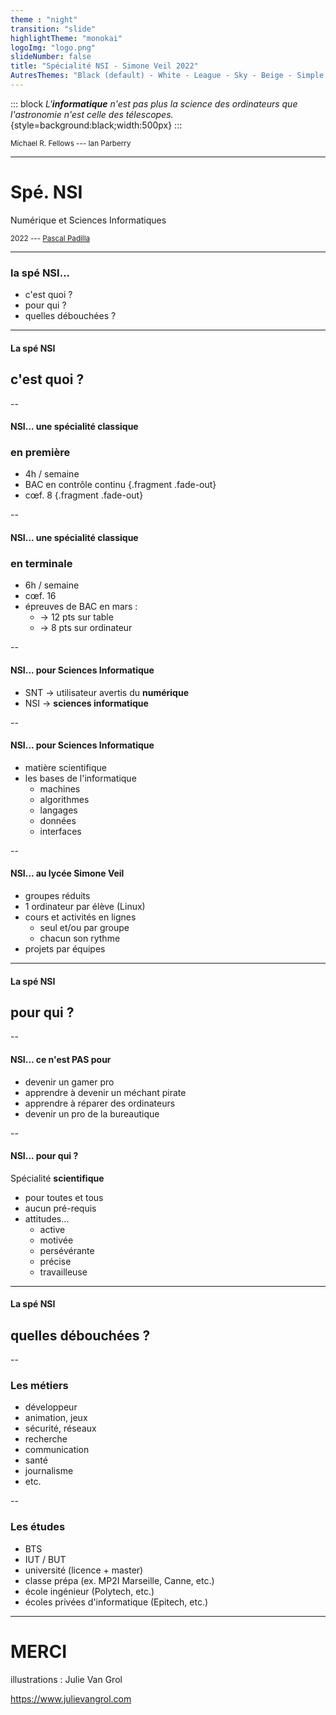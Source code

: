 ```yaml
---
theme : "night"
transition: "slide"
highlightTheme: "monokai"
logoImg: "logo.png"
slideNumber: false
title: "Spécialité NSI - Simone Veil 2022"
AutresThemes: "Black (default) - White - League - Sky - Beige - Simple - Serif - Blood - Night - Moon - Solarized"
---
```



::: block
*L'**informatique** n'est pas plus la science des ordinateurs
que l'astronomie n'est celle des télescopes.*{style=background:black;width:500px}
:::

<small>Michael R. Fellows --- Ian Parberry</small>

---

# Spé. NSI

Numérique et Sciences Informatiques

<small>2022 --- [Pascal Padilla](mailto:pascal.padilla@ac-aix-marseille.fr)</small>

---

### la spé NSI...

* c'est quoi ?
* pour qui ?
* quelles débouchées ?


---

#### La spé NSI

## c'est quoi ?

<!-- .slide: data-background="gif_quoi.gif" data-background-opacity=0.8 -->

--

#### NSI... une spécialité classique 

### en première

* 4h / semaine
* BAC en contrôle continu {.fragment .fade-out}
* cœf. 8 {.fragment .fade-out}

--

#### NSI... une spécialité classique 

### en terminale

* 6h / semaine
* cœf. 16
* épreuves de BAC en mars :
  * $\rightarrow$ 12 pts sur table
  * $\rightarrow$ 8 pts  sur ordinateur


--

#### NSI... pour Sciences Informatique

* SNT $\rightarrow$ utilisateur avertis du **numérique**
* NSI $\rightarrow$ **sciences informatique**

--


#### NSI... pour Sciences Informatique


* matière scientifique
* les bases de l'informatique
  * machines
  * algorithmes
  * langages
  * données
  * interfaces


--


#### NSI... au lycée Simone Veil

* groupes réduits
* 1 ordinateur par élève (Linux)
* cours et activités en lignes
  * seul et/ou par groupe
  * chacun son rythme
* projets par équipes


---


#### La spé NSI

## pour qui ?

<!-- .slide: data-background="img_qui.jpg" data-background-opacity=0.7 -->


--


<!-- .slide: data-transition="slide" data-background="#b5533c" data-background-transition="zoom" -->


#### NSI... ce n'est PAS pour


* devenir un gamer pro
* apprendre à devenir un méchant pirate
* apprendre à réparer des ordinateurs
* devenir un pro de la bureautique


--


<!-- .slide: data-transition="slide" data-background="#4d7e65" data-background-transition="zoom" -->

#### NSI... pour qui ?

Spécialité **scientifique**

* pour toutes et tous
* aucun pré-requis
* attitudes...
  * active
  * motivée
  * persévérante
  * précise
  * travailleuse


---


#### La spé NSI

## quelles débouchées ?

<!-- .slide: data-background="img_apres.png" data-background-opacity=0.7 -->


--


### Les métiers

* développeur
* animation, jeux
* sécurité, réseaux
* recherche
* communication
* santé
* journalisme
* etc.


--


### Les études

* BTS
* IUT / BUT
* université (licence + master)
* classe prépa (ex. MP2I Marseille, Canne, etc.)
* école ingénieur (Polytech, etc.)
* écoles privées d'informatique (Epitech, etc.)


---


<!-- .slide: style="text-align: left;" -->

# MERCI

illustrations : Julie Van Grol

<a href="https://www.julievangrol.com">https://www.julievangrol.com</a>
